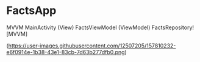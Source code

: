 # FactsApp

MVVM
MainActivity (View)
FactsViewModel (ViewModel)
FactsRepository![MVVM]


(https://user-images.githubusercontent.com/12507205/157810232-e6f0914e-1b38-43e1-83cb-7d63b277dfb0.png)
